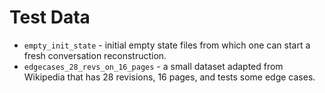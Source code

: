 # Test Data

* `empty_init_state` - initial empty state files from which one can start a
  fresh conversation reconstruction.
* `edgecases_28_revs_on_16_pages` - a small dataset adapted from Wikipedia that
  has 28 revisions, 16 pages, and tests some edge cases.
